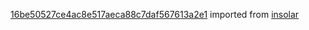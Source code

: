 [16be50527ce4ac8e517aeca88c7daf567613a2e1](https://github.com/insolar/insolar/commit/16be50527ce4ac8e517aeca88c7daf567613a2e1) imported from [insolar](https://github.com/insolar/insolar)
